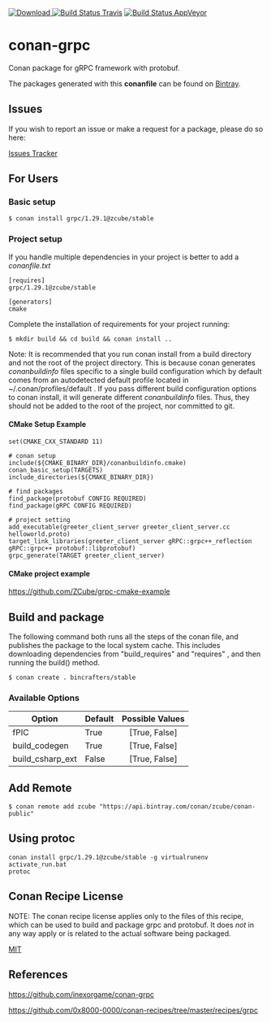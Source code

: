 [![Download](https://api.bintray.com/packages/zcube/conan-public/grpc%3Azcube/images/download.svg) ](https://bintray.com/zcube/conan-public/grpc%3Azcube/_latestVersion)
[![Build Status Travis](https://travis-ci.org/ZCube/conan-grpc.svg?branch=stable%2F1.29.1)](https://travis-ci.org/zcube/conan-grpc)
[![Build Status AppVeyor](https://ci.appveyor.com/api/projects/status/jswwtxibxwtr1k0f/branch/stable/1.29.1?svg=true)](https://ci.appveyor.com/project/zcube/conan-grpc)
# conan-grpc
Conan package for gRPC framework with protobuf.

The packages generated with this **conanfile** can be found on [Bintray](https://bintray.com/zcube/conan-public/grpc%3Azcube).


## Issues

If you wish to report an issue or make a request for a package, please do so here:

[Issues Tracker](https://github.com/zcube/conan-grpc/issues)


## For Users

### Basic setup

    $ conan install grpc/1.29.1@zcube/stable

### Project setup

If you handle multiple dependencies in your project is better to add a *conanfile.txt*

    [requires]
    grpc/1.29.1@zcube/stable

    [generators]
    cmake

Complete the installation of requirements for your project running:

    $ mkdir build && cd build && conan install ..

Note: It is recommended that you run conan install from a build directory and not the root of the project directory.  This is because conan generates *conanbuildinfo* files specific to a single build configuration which by default comes from an autodetected default profile located in ~/.conan/profiles/default .  If you pass different build configuration options to conan install, it will generate different *conanbuildinfo* files.  Thus, they should not be added to the root of the project, nor committed to git.

#### CMake Setup Example

```
set(CMAKE_CXX_STANDARD 11)

# conan setup
include(${CMAKE_BINARY_DIR}/conanbuildinfo.cmake)
conan_basic_setup(TARGETS)
include_directories(${CMAKE_BINARY_DIR})

# find packages
find_package(protobuf CONFIG REQUIRED)
find_package(gRPC CONFIG REQUIRED)

# project setting
add_executable(greeter_client_server greeter_client_server.cc helloworld.proto)
target_link_libraries(greeter_client_server gRPC::grpc++_reflection gRPC::grpc++ protobuf::libprotobuf)
grpc_generate(TARGET greeter_client_server)
```

#### CMake project example

https://github.com/ZCube/grpc-cmake-example


## Build and package

The following command both runs all the steps of the conan file, and publishes the package to the local system cache.  This includes downloading dependencies from "build_requires" and "requires" , and then running the build() method.

    $ conan create . bincrafters/stable


### Available Options
| Option        | Default | Possible Values  |
| ------------- |:----------------- |:------------:|
| fPIC      | True |  [True, False] |
| build_codegen      | True |  [True, False] |
| build_csharp_ext      | False |  [True, False] |


## Add Remote

    $ conan remote add zcube "https://api.bintray.com/conan/zcube/conan-public"


## Using protoc

```
conan install grpc/1.29.1@zcube/stable -g virtualrunenv
activate_run.bat
protoc
```


## Conan Recipe License

NOTE: The conan recipe license applies only to the files of this recipe, which can be used to build and package grpc and protobuf.
It does *not* in any way apply or is related to the actual software being packaged.

[MIT](https://github.com/zcube/conan-zcube/blob/stable/1.29.1/LICENSE.md)

## References

https://github.com/inexorgame/conan-grpc

https://github.com/0x8000-0000/conan-recipes/tree/master/recipes/grpc
